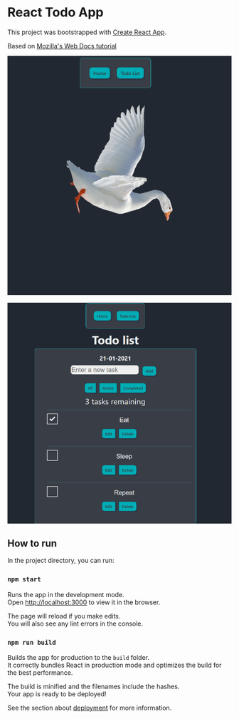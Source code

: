 # React Todo App
This project was bootstrapped with [Create React App](https://github.com/facebook/create-react-app).

Based on [Mozilla's Web Docs tutorial](https://developer.mozilla.org/en-US/docs/Learn/Tools_and_testing/Client-side_JavaScript_frameworks/React_getting_started)



![ScreenShot of homepage](/Screenshots/home.png)

![ScreenShot of todolist page](/Screenshots/todolist.png)


## How to run

In the project directory, you can run:

### `npm start`

Runs the app in the development mode.\
Open [http://localhost:3000](http://localhost:3000) to view it in the browser.

The page will reload if you make edits.\
You will also see any lint errors in the console.

### `npm run build`

Builds the app for production to the `build` folder.\
It correctly bundles React in production mode and optimizes the build for the best performance.

The build is minified and the filenames include the hashes.\
Your app is ready to be deployed!

See the section about [deployment](https://facebook.github.io/create-react-app/docs/deployment) for more information.
